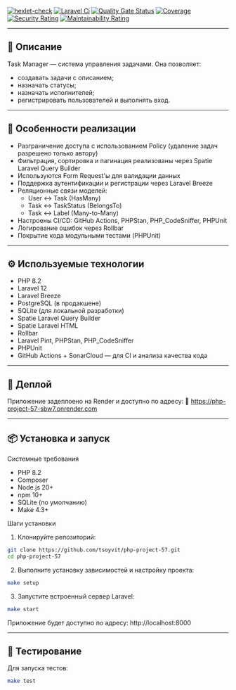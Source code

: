 [![hexlet-check](https://github.com/tsoyvit/php-project-57/actions/workflows/hexlet-check.yml/badge.svg)](https://github.com/tsoyvit/php-project-57/actions/workflows/hexlet-check.yml)
[![Laravel Ci](https://github.com/tsoyvit/php-project-57/actions/workflows/laravel-ci.yml/badge.svg)](https://github.com/tsoyvit/php-project-57/actions/workflows/laravel-ci.yml)
[![Quality Gate Status](https://sonarcloud.io/api/project_badges/measure?project=tsoyvit_php-project-57&metric=alert_status)](https://sonarcloud.io/summary/new_code?id=tsoyvit_php-project-57)
[![Coverage](https://sonarcloud.io/api/project_badges/measure?project=tsoyvit_php-project-57&metric=coverage)](https://sonarcloud.io/summary/new_code?id=tsoyvit_php-project-57)
[![Security Rating](https://sonarcloud.io/api/project_badges/measure?project=tsoyvit_php-project-57&metric=security_rating)](https://sonarcloud.io/summary/new_code?id=tsoyvit_php-project-57)
[![Maintainability Rating](https://sonarcloud.io/api/project_badges/measure?project=tsoyvit_php-project-57&metric=sqale_rating)](https://sonarcloud.io/summary/new_code?id=tsoyvit_php-project-57)



---
## 📌 Описание

Task Manager — система управления задачами. Она позволяет:
  - создавать задачи с описанием;
  - назначать статусы;
  - назначать исполнителей;
  - регистрировать пользователей и выполнять вход.

---
## 🧩 Особенности реализации
- Разграничение доступа с использованием Policy (удаление задач разрешено только автору)
- Фильтрация, сортировка и пагинация реализованы через Spatie Laravel Query Builder
- Используются Form Request'ы для валидации данных
- Поддержка аутентификации и регистрации через Laravel Breeze
- Реляционные связи моделей:
    - User ↔ Task (HasMany)
    - Task ↔ TaskStatus (BelongsTo)
    - Task ↔ Label (Many-to-Many)
- Настроены CI/CD: GitHub Actions, PHPStan, PHP_CodeSniffer, PHPUnit
- Логирование ошибок через Rollbar
- Покрытие кода модульными тестами (PHPUnit)

---
## ⚙️ Используемые технологии
  - PHP 8.2
  - Laravel 12
  - Laravel Breeze
  - PostgreSQL (в продакшене)
  - SQLite (для локальной разработки)
  - Spatie Laravel Query Builder
  - Spatie Laravel HTML
  - Rollbar
  - Laravel Pint, PHPStan, PHP_CodeSniffer
  - PHPUnit
  - GitHub Actions + SonarCloud — для CI и анализа качества кода

---
## 🚀 Деплой

Приложение задеплоено на Render и доступно по адресу:
🔗 https://php-project-57-sbw7.onrender.com

---
## 📦 Установка и запуск

Системные требования
  - PHP 8.2
  - Composer
  - Node.js 20+
  - npm 10+
  - SQLite (по умолчанию)
  - Make 4.3+

Шаги установки
1. Клонируйте репозиторий:
```bash
git clone https://github.com/tsoyvit/php-project-57.git
cd php-project-57
```
2. Выполните установку зависимостей и настройку проекта:
```bash
make setup
```
3. Запустите встроенный сервер Laravel:
```bash
make start
```
Приложение будет доступно по адресу:
http://localhost:8000

---
## 🧪 Тестирование
Для запуска тестов:

```bash
make test
```
